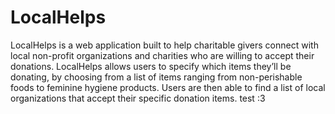 # LocalHelps

LocalHelps is a web application built to help charitable givers connect with local non-profit organizations and charities who are willing to accept their donations. LocalHelps allows users to specify which items they’ll be donating, by choosing from a list of items ranging from non-perishable foods to feminine hygiene products. Users are then able to find a list of local organizations that accept their specific donation items.
test :3


